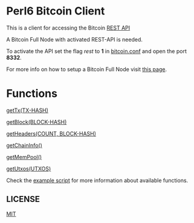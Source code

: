 # Perl6 Bitcoin Client

This is a client for accessing the Bitcoin [REST API](https://github.com/bitcoin/bitcoin/blob/master/doc/REST-interface.md)

A Bitcoin Full Node with activated REST-API is needed.

To activate the API set the flag *rest* to **1** in
[bitcoin.conf](https://en.bitcoin.it/wiki/Running_Bitcoin) and open the port **8332**.

For more info on how to setup a Bitcoin Full Node visit [this page](http://blog.brakmic.com/running-a-full-bitcoin-node-on-raspberry-pi-3/).

# Functions

[getTx(TX-HASH)](https://github.com/brakmic/Perl6-Bitcoin-Client/blob/master/lib/Bitcoin/RPC/Client.pm6#L34)

[getBlock(BLOCK-HASH)](https://github.com/brakmic/Perl6-Bitcoin-Client/blob/master/lib/Bitcoin/RPC/Client.pm6#L46)

[getHeaders(COUNT, BLOCK-HASH)](https://github.com/brakmic/Perl6-Bitcoin-Client/blob/master/lib/Bitcoin/RPC/Client.pm6#L57)

[getChainInfo()](https://github.com/brakmic/Perl6-Bitcoin-Client/blob/master/lib/Bitcoin/RPC/Client.pm6#L69)

[getMemPool()](https://github.com/brakmic/Perl6-Bitcoin-Client/blob/master/lib/Bitcoin/RPC/Client.pm6#L78)

[getUtxos(UTXOS)](https://github.com/brakmic/Perl6-Bitcoin-Client/blob/master/lib/Bitcoin/RPC/Client.pm6#L88)

Check the [example script](https://github.com/brakmic/Perl6-Bitcoin-Client/blob/master/examples/client.p6) for more information about available functions.

## LICENSE

[MIT](https://github.com/brakmic/Perl6-Bitcoin-Client/blob/master/LICENSE)
